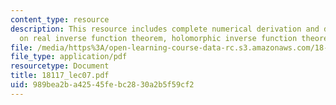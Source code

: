 ```yaml
---
content_type: resource
description: This resource includes complete numerical derivation and description
  on real inverse function theorem, holomorphic inverse function theorem, and manifolds.
file: /media/https%3A/open-learning-course-data-rc.s3.amazonaws.com/18-117-topics-in-several-complex-variables-spring-2005/989bea2ba42545febc2830a2b5f59cf2_18117_lec07.pdf
file_type: application/pdf
resourcetype: Document
title: 18117_lec07.pdf
uid: 989bea2b-a425-45fe-bc28-30a2b5f59cf2
---
```

